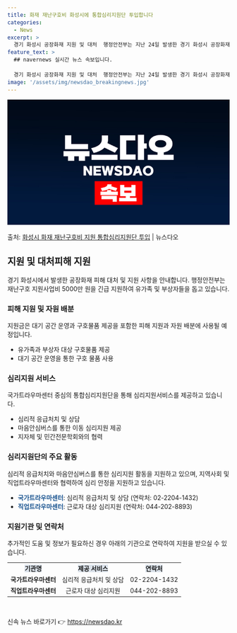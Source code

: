 ```yaml
---
title: 화재 재난구호비 화성시에 통합심리지원단 투입합니다
categories:
  - News
excerpt: >
  경기 화성시 공장화재 지원 및 대처  행정안전부는 지난 24일 발생한 경기 화성시 공장화재 피해에 대한 원활…
feature_text: >
  ## navernews 실시간 뉴스 속보입니다.

  경기 화성시 공장화재 지원 및 대처  행정안전부는 지난 24일 발생한 경기 화성시 공장화재 피해에 대한 원활…
image: '/assets/img/newsdao_breakingnews.jpg'
---
```


![뉴스다오 속보](/assets/img/newsdao_breakingnews.jpg)

<p>출처: <a href="https://newsdao.kr/4502" rel="dofollow">화성시 화재 재난구호비 지원 통합심리지원단 투입</a> | 뉴스다오</p>

<h2 data-ke-size="size26">지원 및 대처피해 지원</h2>
<p data-ke-size="size16">경기 화성시에서 발생한 공장화재 피해 대처 및 지원 사항을 안내합니다. 행정안전부는 재난구호 지원사업비 5000만 원을 긴급 지원하여 유가족 및 부상자들을 돕고 있습니다.</p>

<h3>피해 지원 및 자원 배분</h3>
<p data-ke-size="size16">지원금은 대기 공간 운영과 구호물품 제공을 포함한 피해 지원과 자원 배분에 사용될 예정입니다.</p>
<ul>
    <li>유가족과 부상자 대상 구호물품 제공</li>
    <li>대기 공간 운영을 통한 구호 물품 사용</li>
</ul>

<h3>심리지원 서비스</h3>
<p data-ke-size="size16">국가트라우마센터 중심의 통합심리지원단을 통해 심리지원서비스를 제공하고 있습니다.</p>
<ul>
    <li>심리적 응급처치 및 상담</li>
    <li>마음안심버스를 통한 이동 심리지원 제공</li>
    <li>지자체 및 민간전문학회와의 협력</li>
</ul>

<h3>심리지원단의 주요 활동</h3>
<p data-ke-size="size16">심리적 응급처치와 마음안심버스를 통한 심리지원 활동을 지원하고 있으며, 지역사회 및 직업트라우마센터와 협력하여 심리 안정을 지원하고 있습니다.</p>
<ul>
    <li><b><span style="color: #1a5490;">국가트라우마센터</span></b>: 심리적 응급처치 및 상담 (연락처: 02-2204-1432)</li>
    <li><b><span style="color: #1a5490;">직업트라우마센터</span></b>: 근로자 대상 심리지원 (연락처: 044-202-8893)</li>
</ul>

<h3>지원기관 및 연락처</h3>
<p data-ke-size="size16">추가적인 도움 및 정보가 필요하신 경우 아래의 기관으로 연락하여 지원을 받으실 수 있습니다.</p>
<table>
    <tr>
        <td style="text-align: center; height: 17px;"><b><span style="background-color: #21538527;">기관명</span></b></td>
        <td style="text-align: center; height: 17px;"><b><span style="background-color: #21538527;">제공 서비스</span></b></td>
        <td style="text-align: center; height: 17px;"><b><span style="background-color: #21538527;">연락처</span></b></td>
    </tr>
    <tr>
        <td style="text-align: center; height: 17px;"><b>국가트라우마센터</b></td>
        <td style="text-align: center; height: 17px;">심리적 응급처치 및 상담</td>
        <td style="text-align: center; height: 17px;">02-2204-1432</td>
    </tr>
    <tr>
        <td style="text-align: center; height: 17px;"><b>직업트라우마센터</b></td>
        <td style="text-align: center; height: 17px;">근로자 대상 심리지원</td>
        <td style="text-align: center; height: 17px;">044-202-8893</td>
    </tr>
</table>

<p data-ke-size="size16">&nbsp;</p>

<p data-ke-size="size16"></p> 

신속 뉴스 바로가기 👉 <a href="https://newsdao.kr" rel="dofollow">https://newsdao.kr</a>


